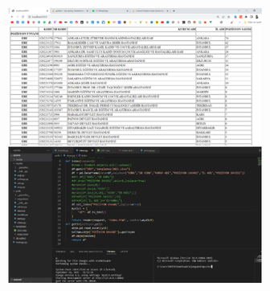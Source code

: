 
![111](https://raw.githubusercontent.com/sinankocatrk/usingPandas_in_Django/main/media/Screenshot_2.png)
![111](https://raw.githubusercontent.com/sinankocatrk/usingPandas_in_Django/main/media/Screenshot_1.png)